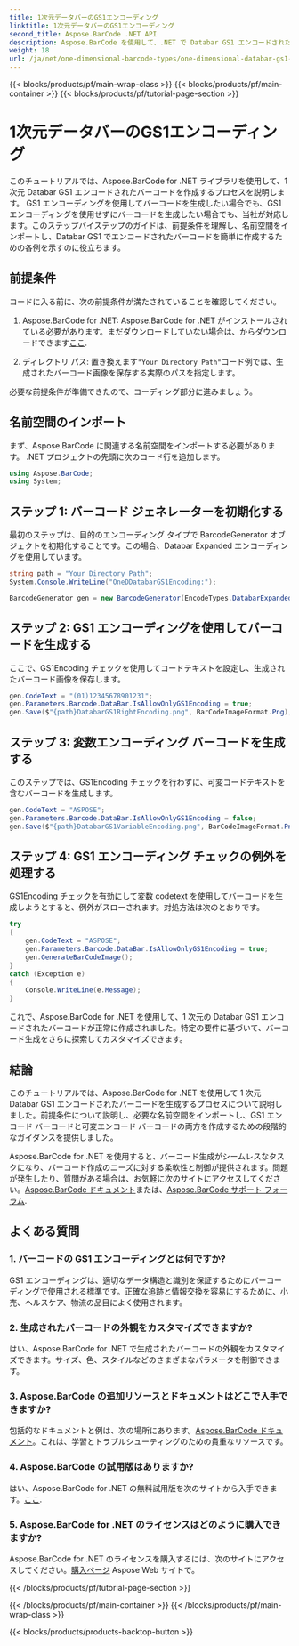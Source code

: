 ```yaml
---
title: 1次元データバーのGS1エンコーディング
linktitle: 1次元データバーのGS1エンコーディング
second_title: Aspose.BarCode .NET API
description: Aspose.BarCode を使用して、.NET で Databar GS1 エンコードされたバーコードを作成する方法を学びます。バーコードを簡単に生成します。ステップバイステップのガイドに従ってください。
weight: 18
url: /ja/net/one-dimensional-barcode-types/one-dimensional-databar-gs1-encoding/
---
```


{{< blocks/products/pf/main-wrap-class >}}
{{< blocks/products/pf/main-container >}}
{{< blocks/products/pf/tutorial-page-section >}}

# 1次元データバーのGS1エンコーディング


このチュートリアルでは、Aspose.BarCode for .NET ライブラリを使用して、1 次元 Databar GS1 エンコードされたバーコードを作成するプロセスを説明します。 GS1 エンコーディングを使用してバーコードを生成したい場合でも、GS1 エンコーディングを使用せずにバーコードを生成したい場合でも、当社が対応します。このステップバイステップのガイドは、前提条件を理解し、名前空間をインポートし、Databar GS1 でエンコードされたバーコードを簡単に作成するための各例を示すのに役立ちます。

## 前提条件

コードに入る前に、次の前提条件が満たされていることを確認してください。

1.  Aspose.BarCode for .NET: Aspose.BarCode for .NET がインストールされている必要があります。まだダウンロードしていない場合は、からダウンロードできます[ここ](https://releases.aspose.com/barcode/net/).

2. ディレクトリ パス: 置き換えます`"Your Directory Path"`コード例では、生成されたバーコード画像を保存する実際のパスを指定します。

必要な前提条件が準備できたので、コーディング部分に進みましょう。

## 名前空間のインポート

まず、Aspose.BarCode に関連する名前空間をインポートする必要があります。 .NET プロジェクトの先頭に次のコード行を追加します。

```csharp
using Aspose.BarCode;
using System;
```

## ステップ 1: バーコード ジェネレーターを初期化する

最初のステップは、目的のエンコーディング タイプで BarcodeGenerator オブジェクトを初期化することです。この場合、Databar Expanded エンコーディングを使用しています。 

```csharp
string path = "Your Directory Path";
System.Console.WriteLine("OneDDatabarGS1Encoding:");

BarcodeGenerator gen = new BarcodeGenerator(EncodeTypes.DatabarExpanded, "");
```

## ステップ 2: GS1 エンコーディングを使用してバーコードを生成する

ここで、GS1Encoding チェックを使用してコードテキストを設定し、生成されたバーコード画像を保存します。 

```csharp
gen.CodeText = "(01)12345678901231";
gen.Parameters.Barcode.DataBar.IsAllowOnlyGS1Encoding = true;
gen.Save($"{path}DatabarGS1RightEncoding.png", BarCodeImageFormat.Png);
```

## ステップ 3: 変数エンコーディング バーコードを生成する

このステップでは、GS1Encoding チェックを行わずに、可変コードテキストを含むバーコードを生成します。

```csharp
gen.CodeText = "ASPOSE";
gen.Parameters.Barcode.DataBar.IsAllowOnlyGS1Encoding = false;
gen.Save($"{path}DatabarGS1VariableEncoding.png", BarCodeImageFormat.Png);
```

## ステップ 4: GS1 エンコーディング チェックの例外を処理する

GS1Encoding チェックを有効にして変数 codetext を使用してバーコードを生成しようとすると、例外がスローされます。対処方法は次のとおりです。

```csharp
try
{
    gen.CodeText = "ASPOSE";
    gen.Parameters.Barcode.DataBar.IsAllowOnlyGS1Encoding = true;
    gen.GenerateBarCodeImage();
}
catch (Exception e)
{
    Console.WriteLine(e.Message);
}
```

これで、Aspose.BarCode for .NET を使用して、1 次元の Databar GS1 エンコードされたバーコードが正常に作成されました。特定の要件に基づいて、バーコード生成をさらに探索してカスタマイズできます。

## 結論

このチュートリアルでは、Aspose.BarCode for .NET を使用して 1 次元 Databar GS1 エンコードされたバーコードを生成するプロセスについて説明しました。前提条件について説明し、必要な名前空間をインポートし、GS1 エンコード バーコードと可変エンコード バーコードの両方を作成するための段階的なガイダンスを提供しました。

 Aspose.BarCode for .NET を使用すると、バーコード生成がシームレスなタスクになり、バーコード作成のニーズに対する柔軟性と制御が提供されます。問題が発生したり、質問がある場合は、お気軽に次のサイトにアクセスしてください。[Aspose.BarCode ドキュメント](https://reference.aspose.com/barcode/net/)または、[Aspose.BarCode サポート フォーラム](https://forum.aspose.com/c/barcode/13).

## よくある質問

### 1. バーコードの GS1 エンコーディングとは何ですか?
GS1 エンコーディングは、適切なデータ構造と識別を保証するためにバーコーディングで使用される標準です。正確な追跡と情報交換を容易にするために、小売、ヘルスケア、物流の品目によく使用されます。

### 2. 生成されたバーコードの外観をカスタマイズできますか?
はい、Aspose.BarCode for .NET で生成されたバーコードの外観をカスタマイズできます。サイズ、色、スタイルなどのさまざまなパラメータを制御できます。

### 3. Aspose.BarCode の追加リソースとドキュメントはどこで入手できますか?
包括的なドキュメントと例は、次の場所にあります。[Aspose.BarCode ドキュメント](https://reference.aspose.com/barcode/net/)。これは、学習とトラブルシューティングのための貴重なリソースです。

### 4. Aspose.BarCode の試用版はありますか?
はい、Aspose.BarCode for .NET の無料試用版を次のサイトから入手できます。[ここ](https://releases.aspose.com/).

### 5. Aspose.BarCode for .NET のライセンスはどのように購入できますか?
 Aspose.BarCode for .NET のライセンスを購入するには、次のサイトにアクセスしてください。[購入ページ](https://purchase.aspose.com/buy) Aspose Web サイトで。

{{< /blocks/products/pf/tutorial-page-section >}}

{{< /blocks/products/pf/main-container >}}
{{< /blocks/products/pf/main-wrap-class >}}

{{< blocks/products/products-backtop-button >}}
